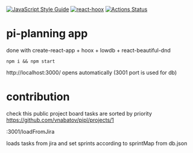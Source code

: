 [![JavaScript Style Guide](https://img.shields.io/badge/code_style-standard-brightgreen.svg)](https://standardjs.com) [![react-hoox](https://img.shields.io/badge/react--hoox-enlightened-orange)](https://www.npmjs.com/package/react-hoox)
[![Actions Status](https://github.com/vnabatov/pipl/workflows/CI/badge.svg)](https://github.com/vnabatov/pipl/actions)

# pi-planning app
done with create-react-app + hoox + lowdb + react-beautiful-dnd

`npm i && npm start` 

http://localhost:3000/ opens automatically
(3001 port is used for db)

# contribution
check this public project board
tasks are sorted by priority
https://github.com/vnabatov/pipl/projects/1

:3001/loadFromJira

loads tasks from jira and set sprints according to sprintMap from db.json
